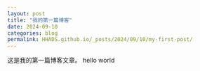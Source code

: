 ```yaml
---
layout: post
title: "我的第一篇博客"
date: 2024-09-10
categories: blog
permalink: HHADS.github.io/_posts/2024/09/10/my-first-post/
---
```


这是我的第一篇博客文章。
hello world
